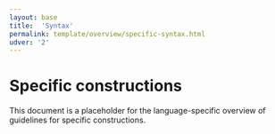 ```yaml
---
layout: base
title:  'Syntax'
permalink: template/overview/specific-syntax.html
udver: '2'
---
```


# Specific constructions

This document is a placeholder for the language-specific overview of
guidelines for specific constructions.

